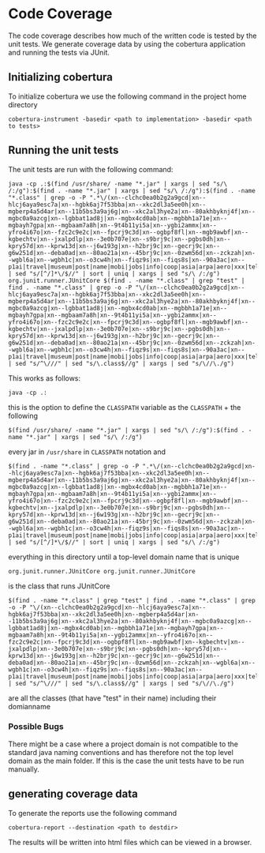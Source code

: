 # Code Coverage
The code coverage describes how much of the written code is tested by the
unit tests. We generate coverage data by using the cobertura application and
running the tests via JUnit.

## Initializing cobertura
To initialize cobertura we use the following command in the project home directory

    cobertura-instrument -basedir <path to implementation> -basedir <path to tests>

## Running the unit tests
The unit tests are run with the following command:

    java -cp .:$(find /usr/share/ -name "*.jar" | xargs | sed "s/\ /:/g"):$(find . -name "*.jar" | xargs | sed "s/\ /:/g"):$(find . -name "*.class" | grep -o -P ".*\/(xn--clchc0ea0b2g2a9gcd|xn--hlcj6aya9esc7a|xn--hgbk6aj7f53bba|xn--xkc2dl3a5ee0h|xn--mgberp4a5d4ar|xn--11b5bs3a9aj6g|xn--xkc2al3hye2a|xn--80akhbyknj4f|xn--mgbc0a9azcg|xn--lgbbat1ad8j|xn--mgbx4cd0ab|xn--mgbbh1a71e|xn--mgbayh7gpa|xn--mgbaam7a8h|xn--9t4b11yi5a|xn--ygbi2ammx|xn--yfro4i67o|xn--fzc2c9e2c|xn--fpcrj9c3d|xn--ogbpf8fl|xn--mgb9awbf|xn--kgbechtv|xn--jxalpdlp|xn--3e0b707e|xn--s9brj9c|xn--pgbs0dh|xn--kpry57d|xn--kprw13d|xn--j6w193g|xn--h2brj9c|xn--gecrj9c|xn--g6w251d|xn--deba0ad|xn--80ao21a|xn--45brj9c|xn--0zwm56d|xn--zckzah|xn--wgbl6a|xn--wgbh1c|xn--o3cw4h|xn--fiqz9s|xn--fiqs8s|xn--90a3ac|xn--p1ai|travel|museum|post|name|mobi|jobs|info|coop|asia|arpa|aero|xxx|tel|pro|org|net|mil|int|gov|edu|com|cat|biz|zw|zm|za|yt|ye|ws|wf|vu|vn|vi|vg|ve|vc|va|uz|uy|us|uk|ug|ua|tz|tw|tv|tt|tr|tp|to|tn|tm|tl|tk|tj|th|tg|tf|td|tc|sz|sy|sx|sv|su|st|sr|so|sn|sm|sl|sk|sj|si|sh|sg|se|sd|sc|sb|sa|rw|ru|rs|ro|re|qa|py|pw|pt|ps|pr|pn|pm|pl|pk|ph|pg|pf|pe|pa|om|nz|nu|nr|np|no|nl|ni|ng|nf|ne|nc|na|mz|my|mx|mw|mv|mu|mt|ms|mr|mq|mp|mo|mn|mm|ml|mk|mh|mg|me|md|mc|ma|ly|lv|lu|lt|ls|lr|lk|li|lc|lb|la|kz|ky|kw|kr|kp|kn|km|ki|kh|kg|ke|jp|jo|jm|je|it|is|ir|iq|io|in|im|il|ie|id|hu|ht|hr|hn|hm|hk|gy|gw|gu|gt|gs|gr|gq|gp|gn|gm|gl|gi|gh|gg|gf|ge|gd|gb|ga|fr|fo|fm|fk|fj|fi|eu|et|es|er|eg|ee|ec|dz|do|dm|dk|dj|de|cz|cy|cx|cw|cv|cu|cr|co|cn|cm|cl|ck|ci|ch|cg|cf|cd|cc|ca|bz|by|bw|bv|bt|bs|br|bo|bn|bm|bj|bi|bh|bg|bf|be|bd|bb|ba|az|ax|aw|au|at|as|ar|aq|ao|an|am|al|ai|ag|af|ae|ad|ac)\/" | sed "s/[^/]*\/$//" | sort | uniq | xargs | sed "s/\ /:/g") org.junit.runner.JUnitCore $(find . -name "*.class" | grep "test" | find . -name "*.class" | grep -o -P "\/(xn--clchc0ea0b2g2a9gcd|xn--hlcj6aya9esc7a|xn--hgbk6aj7f53bba|xn--xkc2dl3a5ee0h|xn--mgberp4a5d4ar|xn--11b5bs3a9aj6g|xn--xkc2al3hye2a|xn--80akhbyknj4f|xn--mgbc0a9azcg|xn--lgbbat1ad8j|xn--mgbx4cd0ab|xn--mgbbh1a71e|xn--mgbayh7gpa|xn--mgbaam7a8h|xn--9t4b11yi5a|xn--ygbi2ammx|xn--yfro4i67o|xn--fzc2c9e2c|xn--fpcrj9c3d|xn--ogbpf8fl|xn--mgb9awbf|xn--kgbechtv|xn--jxalpdlp|xn--3e0b707e|xn--s9brj9c|xn--pgbs0dh|xn--kpry57d|xn--kprw13d|xn--j6w193g|xn--h2brj9c|xn--gecrj9c|xn--g6w251d|xn--deba0ad|xn--80ao21a|xn--45brj9c|xn--0zwm56d|xn--zckzah|xn--wgbl6a|xn--wgbh1c|xn--o3cw4h|xn--fiqz9s|xn--fiqs8s|xn--90a3ac|xn--p1ai|travel|museum|post|name|mobi|jobs|info|coop|asia|arpa|aero|xxx|tel|pro|org|net|mil|int|gov|edu|com|cat|biz|zw|zm|za|yt|ye|ws|wf|vu|vn|vi|vg|ve|vc|va|uz|uy|us|uk|ug|ua|tz|tw|tv|tt|tr|tp|to|tn|tm|tl|tk|tj|th|tg|tf|td|tc|sz|sy|sx|sv|su|st|sr|so|sn|sm|sl|sk|sj|si|sh|sg|se|sd|sc|sb|sa|rw|ru|rs|ro|re|qa|py|pw|pt|ps|pr|pn|pm|pl|pk|ph|pg|pf|pe|pa|om|nz|nu|nr|np|no|nl|ni|ng|nf|ne|nc|na|mz|my|mx|mw|mv|mu|mt|ms|mr|mq|mp|mo|mn|mm|ml|mk|mh|mg|me|md|mc|ma|ly|lv|lu|lt|ls|lr|lk|li|lc|lb|la|kz|ky|kw|kr|kp|kn|km|ki|kh|kg|ke|jp|jo|jm|je|it|is|ir|iq|io|in|im|il|ie|id|hu|ht|hr|hn|hm|hk|gy|gw|gu|gt|gs|gr|gq|gp|gn|gm|gl|gi|gh|gg|gf|ge|gd|gb|ga|fr|fo|fm|fk|fj|fi|eu|et|es|er|eg|ee|ec|dz|do|dm|dk|dj|de|cz|cy|cx|cw|cv|cu|cr|co|cn|cm|cl|ck|ci|ch|cg|cf|cd|cc|ca|bz|by|bw|bv|bt|bs|br|bo|bn|bm|bj|bi|bh|bg|bf|be|bd|bb|ba|az|ax|aw|au|at|as|ar|aq|ao|an|am|al|ai|ag|af|ae|ad|ac)\/.*" | sed "s/^\///" | sed "s/\.class$//g" | xargs | sed "s/\//\./g")

This works as follows:

    java -cp .:

this is the option to define the `CLASSPATH` variable as the `CLASSPATH` + the following

    $(find /usr/share/ -name "*.jar" | xargs | sed "s/\ /:/g"):$(find . -name "*.jar" | xargs | sed "s/\ /:/g")

every jar in `/usr/share` in `CLASSPATH` notation and

    $(find . -name "*.class" | grep -o -P ".*\/(xn--clchc0ea0b2g2a9gcd|xn--hlcj6aya9esc7a|xn--hgbk6aj7f53bba|xn--xkc2dl3a5ee0h|xn--mgberp4a5d4ar|xn--11b5bs3a9aj6g|xn--xkc2al3hye2a|xn--80akhbyknj4f|xn--mgbc0a9azcg|xn--lgbbat1ad8j|xn--mgbx4cd0ab|xn--mgbbh1a71e|xn--mgbayh7gpa|xn--mgbaam7a8h|xn--9t4b11yi5a|xn--ygbi2ammx|xn--yfro4i67o|xn--fzc2c9e2c|xn--fpcrj9c3d|xn--ogbpf8fl|xn--mgb9awbf|xn--kgbechtv|xn--jxalpdlp|xn--3e0b707e|xn--s9brj9c|xn--pgbs0dh|xn--kpry57d|xn--kprw13d|xn--j6w193g|xn--h2brj9c|xn--gecrj9c|xn--g6w251d|xn--deba0ad|xn--80ao21a|xn--45brj9c|xn--0zwm56d|xn--zckzah|xn--wgbl6a|xn--wgbh1c|xn--o3cw4h|xn--fiqz9s|xn--fiqs8s|xn--90a3ac|xn--p1ai|travel|museum|post|name|mobi|jobs|info|coop|asia|arpa|aero|xxx|tel|pro|org|net|mil|int|gov|edu|com|cat|biz|zw|zm|za|yt|ye|ws|wf|vu|vn|vi|vg|ve|vc|va|uz|uy|us|uk|ug|ua|tz|tw|tv|tt|tr|tp|to|tn|tm|tl|tk|tj|th|tg|tf|td|tc|sz|sy|sx|sv|su|st|sr|so|sn|sm|sl|sk|sj|si|sh|sg|se|sd|sc|sb|sa|rw|ru|rs|ro|re|qa|py|pw|pt|ps|pr|pn|pm|pl|pk|ph|pg|pf|pe|pa|om|nz|nu|nr|np|no|nl|ni|ng|nf|ne|nc|na|mz|my|mx|mw|mv|mu|mt|ms|mr|mq|mp|mo|mn|mm|ml|mk|mh|mg|me|md|mc|ma|ly|lv|lu|lt|ls|lr|lk|li|lc|lb|la|kz|ky|kw|kr|kp|kn|km|ki|kh|kg|ke|jp|jo|jm|je|it|is|ir|iq|io|in|im|il|ie|id|hu|ht|hr|hn|hm|hk|gy|gw|gu|gt|gs|gr|gq|gp|gn|gm|gl|gi|gh|gg|gf|ge|gd|gb|ga|fr|fo|fm|fk|fj|fi|eu|et|es|er|eg|ee|ec|dz|do|dm|dk|dj|de|cz|cy|cx|cw|cv|cu|cr|co|cn|cm|cl|ck|ci|ch|cg|cf|cd|cc|ca|bz|by|bw|bv|bt|bs|br|bo|bn|bm|bj|bi|bh|bg|bf|be|bd|bb|ba|az|ax|aw|au|at|as|ar|aq|ao|an|am|al|ai|ag|af|ae|ad|ac)\/" | sed "s/[^/]*\/$//" | sort | uniq | xargs | sed "s/\ /:/g")

everything in this directory until a top-level domain name that is unique

    org.junit.runner.JUnitCore org.junit.runner.JUnitCore

is the class that runs JUnitCore

    $(find . -name "*.class" | grep "test" | find . -name "*.class" | grep -o -P "\/(xn--clchc0ea0b2g2a9gcd|xn--hlcj6aya9esc7a|xn--hgbk6aj7f53bba|xn--xkc2dl3a5ee0h|xn--mgberp4a5d4ar|xn--11b5bs3a9aj6g|xn--xkc2al3hye2a|xn--80akhbyknj4f|xn--mgbc0a9azcg|xn--lgbbat1ad8j|xn--mgbx4cd0ab|xn--mgbbh1a71e|xn--mgbayh7gpa|xn--mgbaam7a8h|xn--9t4b11yi5a|xn--ygbi2ammx|xn--yfro4i67o|xn--fzc2c9e2c|xn--fpcrj9c3d|xn--ogbpf8fl|xn--mgb9awbf|xn--kgbechtv|xn--jxalpdlp|xn--3e0b707e|xn--s9brj9c|xn--pgbs0dh|xn--kpry57d|xn--kprw13d|xn--j6w193g|xn--h2brj9c|xn--gecrj9c|xn--g6w251d|xn--deba0ad|xn--80ao21a|xn--45brj9c|xn--0zwm56d|xn--zckzah|xn--wgbl6a|xn--wgbh1c|xn--o3cw4h|xn--fiqz9s|xn--fiqs8s|xn--90a3ac|xn--p1ai|travel|museum|post|name|mobi|jobs|info|coop|asia|arpa|aero|xxx|tel|pro|org|net|mil|int|gov|edu|com|cat|biz|zw|zm|za|yt|ye|ws|wf|vu|vn|vi|vg|ve|vc|va|uz|uy|us|uk|ug|ua|tz|tw|tv|tt|tr|tp|to|tn|tm|tl|tk|tj|th|tg|tf|td|tc|sz|sy|sx|sv|su|st|sr|so|sn|sm|sl|sk|sj|si|sh|sg|se|sd|sc|sb|sa|rw|ru|rs|ro|re|qa|py|pw|pt|ps|pr|pn|pm|pl|pk|ph|pg|pf|pe|pa|om|nz|nu|nr|np|no|nl|ni|ng|nf|ne|nc|na|mz|my|mx|mw|mv|mu|mt|ms|mr|mq|mp|mo|mn|mm|ml|mk|mh|mg|me|md|mc|ma|ly|lv|lu|lt|ls|lr|lk|li|lc|lb|la|kz|ky|kw|kr|kp|kn|km|ki|kh|kg|ke|jp|jo|jm|je|it|is|ir|iq|io|in|im|il|ie|id|hu|ht|hr|hn|hm|hk|gy|gw|gu|gt|gs|gr|gq|gp|gn|gm|gl|gi|gh|gg|gf|ge|gd|gb|ga|fr|fo|fm|fk|fj|fi|eu|et|es|er|eg|ee|ec|dz|do|dm|dk|dj|de|cz|cy|cx|cw|cv|cu|cr|co|cn|cm|cl|ck|ci|ch|cg|cf|cd|cc|ca|bz|by|bw|bv|bt|bs|br|bo|bn|bm|bj|bi|bh|bg|bf|be|bd|bb|ba|az|ax|aw|au|at|as|ar|aq|ao|an|am|al|ai|ag|af|ae|ad|ac)\/.*" | sed "s/^\///" | sed "s/\.class$//g" | xargs | sed "s/\//\./g")

are all the classes (that have "test" in their name) including their domianname 

### Possible Bugs
There might be a case where a project domain is not compatible to the standard
java naming conventions and has therefore not the top level domain as the main
folder. 
If this is the case the unit tests have to be run manually.

## generating coverage data
To generate the reports use the following command

	cobertura-report --destination <path to destdir>

The results will be written into html files which can be viewed in a browser.
